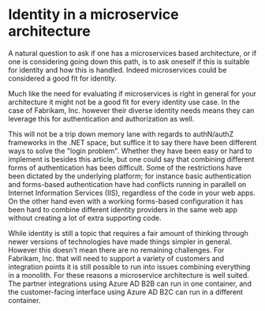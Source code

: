 # Identity in a microservice architecture

A natural question to ask if one has a microservices based architecture, or if one is considering going down this path, is to ask oneself if this is suitable for identity and how this is handled. Indeed microservices could be considered a good fit for identity.

Much like the need for evaluating if microservices is right in general for your architecture it might not be a good fit for every identity use case. In the case of Fabrikam, Inc. however their diverse identity needs means they can leverage this for authentication and authorization as well.

This will not be a trip down memory lane with regards to authN/authZ frameworks in the .NET space, but suffice it to say there have been different ways to solve the "login problem". Whether they have been easy or hard to implement is besides this article, but one could say that combining different forms of authentication has been difficult. Some of the restrictions have been dictated by the underlying platform; for instance basic authentication and forms-based authentication have had conflicts running in parallell on Internet Information Services (IIS), regardless of the code in your web apps. On the other hand even with a working forms-based configuration it has been hard to combine different identity providers in the same web app without creating a lot of extra supporting code.

While identity is still a topic that requires a fair amount of thinking through newer versions of technologies have made things simpler in general. However this doesn't mean there are no remaining challenges. For Fabrikam, Inc. that will need to support a variety of customers and integration points it is still possible to run into issues combining everything in a monolith. For these reasons a microservice architecture is well suited. The partner integrations using Azure AD B2B can run in one container, and the customer-facing interface using Azure AD B2C can run in a different container.